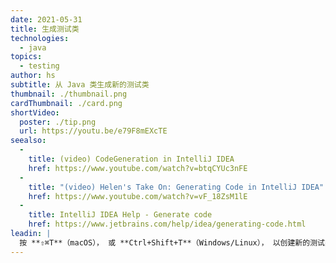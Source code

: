 ```yaml
---
date: 2021-05-31
title: 生成测试类
technologies:
  - java
topics:
  - testing
author: hs
subtitle: 从 Java 类生成新的测试类
thumbnail: ./thumbnail.png
cardThumbnail: ./card.png
shortVideo:
  poster: ./tip.png
  url: https://youtu.be/e79F8mEXcTE
seealso:
  - 
    title: (video) CodeGeneration in IntelliJ IDEA
    href: https://www.youtube.com/watch?v=btqCYUc3nFE
  - 
    title: "(video) Helen's Take On: Generating Code in IntelliJ IDEA"
    href: https://www.youtube.com/watch?v=vF_18ZsM1lE
  - 
    title: IntelliJ IDEA Help - Generate code
    href: https://www.jetbrains.com/help/idea/generating-code.html
leadin: |
  按 **⇧⌘T**（macOS）， 或 **Ctrl+Shift+T**（Windows/Linux）， 以创建新的测试类 （或导航到现有的测试类） 。
---
```


